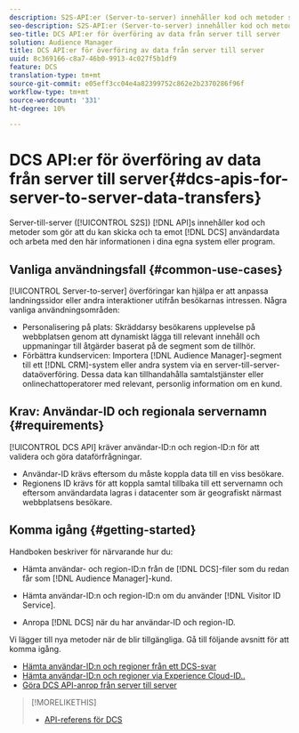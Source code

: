 ```yaml
---
description: S2S-API:er (Server-to-server) innehåller kod och metoder som gör att du kan skicka och ta emot DCS-användardata och arbeta med den här informationen i dina egna system eller program.
seo-description: S2S-API:er (Server-to-server) innehåller kod och metoder som gör att du kan skicka och ta emot DCS-användardata och arbeta med den här informationen i dina egna system eller program.
seo-title: DCS API:er för överföring av data från server till server
solution: Audience Manager
title: DCS API:er för överföring av data från server till server
uuid: 8c369166-c8a7-46b0-9913-4c027f5b1df9
feature: DCS
translation-type: tm+mt
source-git-commit: e05eff3cc04e4a82399752c862e2b2370286f96f
workflow-type: tm+mt
source-wordcount: '331'
ht-degree: 10%

---
```



# DCS API:er för överföring av data från server till server{#dcs-apis-for-server-to-server-data-transfers}

Server-till-server ([!UICONTROL S2S]) [!DNL API]s innehåller kod och metoder som gör att du kan skicka och ta emot [!DNL DCS] användardata och arbeta med den här informationen i dina egna system eller program.

## Vanliga användningsfall {#common-use-cases}

[!UICONTROL Server-to-server] överföringar kan hjälpa er att anpassa landningssidor eller andra interaktioner utifrån besökarnas intressen. Några vanliga användningsområden:

* Personalisering på plats: Skräddarsy besökarens upplevelse på webbplatsen genom att dynamiskt lägga till relevant innehåll och uppmaningar till åtgärder baserat på de segment som de tillhör.
* Förbättra kundservicen: Importera [!DNL Audience Manager]-segment till ett [!DNL CRM]-system eller andra system via en server-till-server-dataöverföring. Dessa data kan tillhandahålla samtalstjänster eller onlinechattoperatorer med relevant, personlig information om en kund.

## Krav: Användar-ID och regionala servernamn {#requirements}

[!UICONTROL DCS API] kräver användar-ID:n och region-ID:n för att validera och göra dataförfrågningar.

* Användar-ID krävs eftersom du måste koppla data till en viss besökare.
* Regionens ID krävs för att koppla samtal tillbaka till ett servernamn och eftersom användardata lagras i datacenter som är geografiskt närmast webbplatsens besökare.

## Komma igång {#getting-started}

Handboken beskriver för närvarande hur du:

* Hämta användar- och region-ID:n från de [!DNL DCS]-filer som du redan får som [!DNL Audience Manager]-kund.

* Hämta användar-ID:n och region-ID:n om du använder [!DNL Visitor ID Service].
* Anropa [!DNL DCS] när du har användar-ID och region-ID.

Vi lägger till nya metoder när de blir tillgängliga. Gå till följande avsnitt för att komma igång.

* [Hämta användar-ID:n och regioner från ett DCS-svar](dcs-aam-ids.md)
* [Hämta användar-ID:n och regioner via Experience Cloud-ID..](dcs-mcid-ids.md)
* [Göra DCS API-anrop från server till server](dcs-s2s-calls.md)

>[!MORELIKETHIS]
>
>* [API-referens för DCS ](../../../api/dcs-intro/dcs-api-reference/dcs-api-methods.md)

